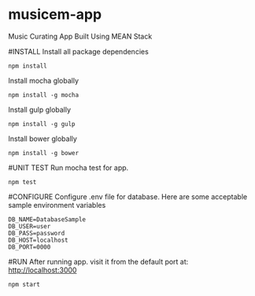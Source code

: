 # musicem-app
Music Curating App Built Using MEAN Stack

#INSTALL
Install all package dependencies
```
npm install
```

Install mocha globally
```
npm install -g mocha
```

Install gulp globally
```
npm install -g gulp
```

Install bower globally
```
npm install -g bower
```
#UNIT TEST
Run mocha test for app.
```
npm test
```

#CONFIGURE
Configure .env file for database. Here are some acceptable sample environment variables
```
DB_NAME=DatabaseSample
DB_USER=user
DB_PASS=password
DB_HOST=localhost
DB_PORT=0000
```

#RUN
After running app. visit it from the default port at: [http://localhost:3000](http://localhost:3000)
```
npm start
```
